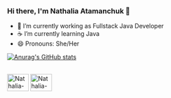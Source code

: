 ### Hi there, I'm Nathalia Atamanchuk 👋

- 🌱 I’m currently working as Fullstack Java Developer
- ☕ I’m currently learning Java 
- 😄 Pronouns: She/Her

[![Anurag's GitHub stats](https://github-readme-stats.vercel.app/api?username=nathaliaatamanchuk&theme=midnight-purple&show_icons=true)](https://github.com/nathaliaatamanchuk/github-readme-stats)

<div style= "display: inline_block"><br>
  <img align="center" alt="Nathalia-Java" height="40" width="50" src="https://cdn.jsdelivr.net/gh/devicons/devicon/icons/java/java-original.svg">
  <img align="center" alt="Nathalia-Jetbrains" height="40" width="50" src="https://cdn.jsdelivr.net/gh/devicons/devicon/icons/jetbrains/jetbrains-original.svg">
</div>
